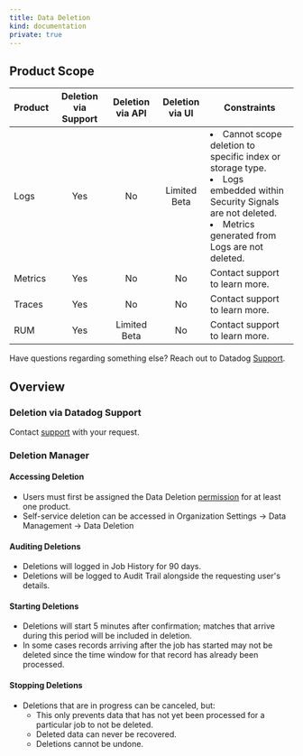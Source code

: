 ```yaml
---
title: Data Deletion
kind: documentation
private: true
---
```


## Product Scope

| Product            | Deletion via Support |  Deletion via API | Deletion via UI | Constraints |
|:-----------------|:--:|:------:|:---:|--|
| Logs              | Yes |  No | Limited Beta | <li>Cannot scope deletion to specific index or storage type.</li><li>Logs embedded within Security Signals are not deleted.</li><li>Metrics generated from Logs are not deleted.</li> | 
| Metrics           | Yes |  No | No | Contact support to learn more.
| Traces               | Yes |  No | No | Contact support to learn more.
| RUM               | Yes |  Limited Beta | No | Contact support to learn more.


Have questions regarding something else? Reach out to Datadog [Support](https://www.datadoghq.com/support/).

## Overview
### Deletion via Datadog Support
Contact [support](https://www.datadoghq.com/support/) with your request.

### Deletion Manager
#### Accessing Deletion
- Users must first be assigned the Data Deletion [permission](https://docs.datadoghq.com/account_management/rbac/permissions/) for at least one product.
- Self-service deletion can be accessed in Organization Settings → Data Management → Data Deletion

#### Auditing Deletions
- Deletions will logged in Job History for 90 days.
- Deletions will be logged to Audit Trail alongside the requesting user's details.

#### Starting Deletions
- Deletions will start 5 minutes after confirmation; matches that arrive during this period will be included in deletion.
- In some cases records arriving after the job has started may not be deleted since the time window for that record has already been processed.

#### Stopping Deletions
- Deletions that are in progress can be canceled, but:
    - This only prevents data that has not yet been processed for a particular job to not be deleted.
    - Deleted data can never be recovered.
    - Deletions cannot be undone.